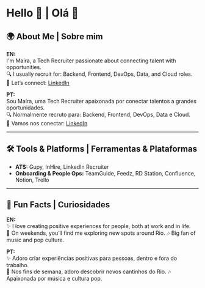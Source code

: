 # Hello 👋 | Olá 👋  

## 🌍 About Me | Sobre mim  

**EN:**  
I'm Maíra, a Tech Recruiter passionate about connecting talent with opportunities.  
🔍 I usually recruit for: Backend, Frontend, DevOps, Data, and Cloud roles.  
💌 Let’s connect: [LinkedIn](https://www.linkedin.com/in/mairasantos-/)

**PT:**  
Sou Maíra, uma Tech Recruiter apaixonada por conectar talentos a grandes oportunidades.  
🔍 Normalmente recruto para: Backend, Frontend, DevOps, Data e Cloud.  
💌 Vamos nos conectar: [LinkedIn](https://www.linkedin.com/in/mairasantos-/)

---

## 🛠️ Tools & Platforms | Ferramentas & Plataformas  
- **ATS:** Gupy, InHire, LinkedIn Recruiter
- **Onboarding & People Ops:** TeamGuide, Feedz, RD Station, Confluence, Notion, Trello   

---

## 🎉 Fun Facts | Curiosidades  

**EN:**  
✨ I love creating positive experiences for people, both at work and in life.  
🌊 On weekends, you’ll find me exploring new spots around Rio. 
🎶 Big fan of music and pop culture.  

**PT:**  
✨ Adoro criar experiências positivas para pessoas, dentro e fora do trabalho.  
🌊 Nos fins de semana, adoro descobrir novos cantinhos do Rio. 
🎶 Apaixonada por música e cultura pop.  
